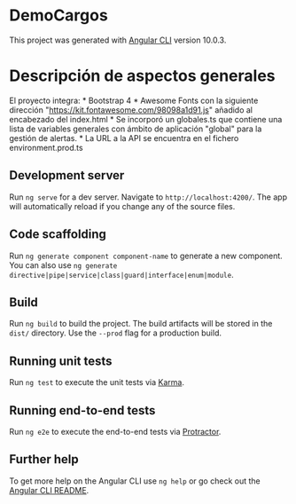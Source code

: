 # DemoCargos

This project was generated with [Angular CLI](https://github.com/angular/angular-cli) version 10.0.3.

# Descripción de aspectos generales

El proyecto integra:
    * Bootstrap 4
    * Awesome Fonts con la siguiente dirección "https://kit.fontawesome.com/98098a1d91.js" añadido al encabezado del index.html
    * Se incorporó un globales.ts que contiene una lista de variables generales con ámbito de aplicación "global" para la gestión de alertas.
    * La URL a la API se encuentra en el fichero environment.prod.ts



## Development server

Run `ng serve` for a dev server. Navigate to `http://localhost:4200/`. The app will automatically reload if you change any of the source files.

## Code scaffolding

Run `ng generate component component-name` to generate a new component. You can also use `ng generate directive|pipe|service|class|guard|interface|enum|module`.

## Build

Run `ng build` to build the project. The build artifacts will be stored in the `dist/` directory. Use the `--prod` flag for a production build.

## Running unit tests

Run `ng test` to execute the unit tests via [Karma](https://karma-runner.github.io).

## Running end-to-end tests

Run `ng e2e` to execute the end-to-end tests via [Protractor](http://www.protractortest.org/).

## Further help

To get more help on the Angular CLI use `ng help` or go check out the [Angular CLI README](https://github.com/angular/angular-cli/blob/master/README.md).
